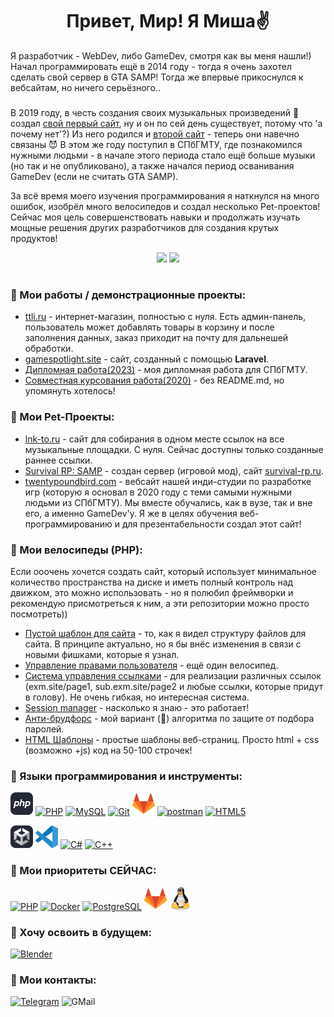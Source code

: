 <h1 align="center"> Привет, Мир! Я Миша✌️ </h1>
Я разработчик - WebDev, либо GameDev, смотря как вы меня нашли!)
Начал программировать ещё в 2014 году - тогда я очень захотел сделать свой сервер в GTA SAMP! Тогда же впервые прикоснулся к вебсайтам, но ничего серьёзного..

### 

В 2019 году, в честь создания своих музыкальных произведений 🎹 создал [свой первый сайт](https://mickrize.ru), ну и он по сей день существует, потому что 'а почему нет'?) Из него родился и [второй сайт](https://lnk-to.ru) - теперь они навечно связаны 😈
В этом же году поступил в СПбГМТУ, где познакомился нужными людьми - в начале этого периода стало ещё больше музыки (но так и не опубликовано), а также начался период осванивания GameDev (если не считать GTA SAMP).


За всё время моего изучения программирования я наткнулся на много ошибок, изобрёл много велосипедов и создал несколько Pet-проектов! Сейчас моя цель совершенствовать навыки и продолжать изучать мощные решения других разработчиков для создания крутых продуктов!  
<p align="center">
  <a href="https://t.me/user1883"><img src="https://img.shields.io/badge/Telegram-273254?style=for-the-badge&logo=Telegram"></a>
  <a href="mailto:encrypt@internet.ru"><img src="https://img.shields.io/badge/encrypt@internet.ru-273254?style=for-the-badge&logo=GMail"></a>
</p>
<h1> </h1>

### 🔨 Мои работы / демонстрационные проекты:
- [ttli.ru](https://ttli.ru) - интернет-магазин, полностью с нуля. Есть админ-панель, пользователь может добавлять товары в корзину и после заполнения данных, заказ приходит на почту для дальнешей обработки.
- [gamespotlight.site](https://gamespotlight.site) - сайт, созданный с помощью <b>Laravel</b>.
- [Дипломная работа(2023)](https://github.com/TheKompreso/UUV-simulator-Graduation-Qualification-Work) - моя дипломная работа для СПбГМТУ.
- [Совместная курсования работа(2020)](https://github.com/twentypoundbird/SMTU_2_COURSE) - без README.md, но упомянуть хотелось!

### 🐸 Мои Pet-Проекты:
- [lnk-to.ru](https://lnk-to.ru) - сайт для собирания в одном месте ссылок на все музыкальные площадки. С нуля. Сейчас доступны только созданные раннее ссылки.
- [Survival RP: SAMP](https://vk.com/survivalrp) - создан сервер (игровой мод), сайт [survival-rp.ru](https://survival-rp.ru).
- [twentypoundbird.com](https://twentypoundbird.com) - вебсайт нашей инди-студии по разработке игр (которую я основал в 2020 году с теми самыми нужными людьми из СПбГМТУ). Мы вместе обучались, как в вузе, так и вне его, а именно GameDev'у. Я же в целях обучения веб-программированию и для презентабельности создал этот сайт! 

### 🚴 Мои велосипеды (PHP):
Если ооочень хочется создать сайт, который использует минимальное количество пространства на диске и иметь полный контроль над движком, это можно использовать - но я полюбил фреймворки и рекомендую присмотреться к ним, а эти репозитории можно просто посмотреть))
- [Пустой шаблон для сайта](https://github.com/TheKompreso/blank-website-template) - то, как я видел структуру файлов для сайта. В принципе актуально, но я бы внёс изменения в связи с новыми фишками, которые я узнал.
- [Управление правами пользователя](https://github.com/TheKompreso/simple-permission-engine) - ещё один велосипед.
- [Система управления ссылками](https://github.com/TheKompreso/url-database-engine) - для реализации различных ссылок (exm.site/page1, sub.exm.site/page2 и любые ссылки, которые придут в голову). Не очень гибкая, но интересная система.
- [Session manager](https://github.com/TheKompreso/session-manager) - насколько я знаю - это работает!
- [Анти-брудфорс](https://github.com/TheKompreso/brute-force-protection) - мой вариант (🚴) алгоритма по защите от подбора паролей.
- [HTML Шаблоны](https://github.com/TheKompreso/html-page-templates) - простые шаблоны веб-страниц. Просто html + css (возможно +js) код на 50-100 строчек!

### 🌟 Языки программирования и инструменты:
  <a href="https://www.php.net/" target="_blank" rel="noreferrer"><img src="https://github.com/tandpfun/skill-icons/blob/main/icons/PHP-Dark.svg" width="36" height="36" alt="PHP" /></a>
  <a href="https://laravel.com" target="_blank" rel="noreferrer"><img src="https://cdn.simpleicons.org/laravel" width="36" height="36" alt="PHP" /></a>
  <a href="https://www.mysql.com/" target="_blank" rel="noreferrer"><img src="https://raw.githubusercontent.com/danielcranney/readme-generator/main/public/icons/skills/mysql-colored.svg" width="36" height="36" alt="MySQL" /></a>
  <a href="https://git-scm.com/" target="_blank" rel="noreferrer"><img src="https://raw.githubusercontent.com/danielcranney/readme-generator/main/public/icons/skills/git-colored.svg" width="36" height="36" alt="Git" /></a>
  <a href="https://gitlab.com/" target="_blank" rel="noreferrer"> <img src="https://github.com/brand-icons/brands/blob/master/icons/color/gitlab.svg" alt="postman" width="36" height="36" /></a>
  <a href="https://postman.com" target="_blank" rel="noreferrer"> <img src="https://www.vectorlogo.zone/logos/getpostman/getpostman-icon.svg" alt="postman" width="36" height="36" /></a>
  <a href="https://developer.mozilla.org/en-US/docs/Glossary/HTML5" target="_blank" rel="noreferrer"><img src="https://raw.githubusercontent.com/danielcranney/readme-generator/main/public/icons/skills/html5-colored.svg" width="36" height="36" alt="HTML5" /></a>
  
  <a href="https://unity.com/" target="_blank" rel="noreferrer"> <img src="https://github.com/tandpfun/skill-icons/blob/main/icons/Unity-Dark.svg" alt="unity" width="36" height="36" /></a>
  <a href="https://code.visualstudio.com/" target="_blank" rel="noreferrer"><img src="https://github.com/brand-icons/brands/blob/master/icons/color/visualstudiocode.svg" width="36" height="36" alt="VS Code" /></a>
  <a href="https://docs.microsoft.com/en-us/dotnet/csharp/" target="_blank" rel="noreferrer"><img src="https://raw.githubusercontent.com/danielcranney/readme-generator/main/public/icons/skills/csharp-colored.svg" width="36" height="36" alt="C#" /></a>
  <a href="https://docs.microsoft.com/en-us/cpp/?view=msvc-170" target="_blank" rel="noreferrer"><img src="https://raw.githubusercontent.com/danielcranney/readme-generator/main/public/icons/skills/cplusplus-colored.svg" width="36" height="36" alt="C++" /></a>
  
### 🌟 Мои приоритеты СЕЙЧАС:
  <a href="https://laravel.com" target="_blank" rel="noreferrer"><img src="https://cdn.simpleicons.org/laravel" width="36" height="36" alt="PHP" /></a>
  <a href="https://www.docker.com/" target="_blank" rel="noreferrer"><img src="https://raw.githubusercontent.com/danielcranney/readme-generator/main/public/icons/skills/docker-colored.svg" width="36" height="36" alt="Docker" /></a>
  <a href="https://www.postgresql.org/" target="_blank" rel="noreferrer"><img src="https://raw.githubusercontent.com/danielcranney/readme-generator/main/public/icons/skills/postgresql-colored.svg" width="36" height="36" alt="PostgreSQL" /></a>
  <a href="https://gitlab.com/" target="_blank" rel="noreferrer"> <img src="https://github.com/brand-icons/brands/blob/master/icons/color/gitlab.svg" alt="postman" width="36" height="36" /></a>
  <a href="https://www.linux.org/" target="_blank" rel="noreferrer"> <img src="https://github.com/brand-icons/brands/blob/master/icons/color/linux.svg" alt="linux" width="36" height="36" /></a>
  
### 🌟 Хочу освоить в будущем:
  <a href="https://www.blender.org/" target="_blank" rel="noreferrer"><img src="https://raw.githubusercontent.com/danielcranney/readme-generator/main/public/icons/skills/blender-colored.svg" width="36" height="36" alt="Blender" /></a>
  
### 👀 Мои контакты:
[![Telegram](https://img.shields.io/badge/Telegram-273254?style=for-the-badge&logo=Telegram)](https://t.me/user1883)
![GMail](https://img.shields.io/badge/encrypt@internet.ru-273254?style=for-the-badge&logo=GMail)
